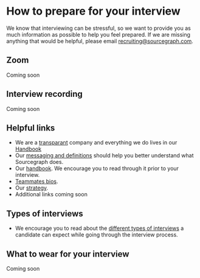 # How to prepare for your interview

We know that interviewing can be stressful, so we want to provide you as much information as possible to help you feel prepared. If we are missing anything that would be helpful, please email recruiting@sourcegraph.com.

## Zoom

Coming soon

## Interview recording

Coming soon

## Helpful links

- We are a [transparant](../../marketing/process/messaging.md) company and everything we do lives in our [Handbook](../../../index.md)
- Our [messaging and definitions](../../marketing/process/messaging.md) should help you better understand what Sourcegraph does.
- Our [handbook](https://handbook.sourcegraph.com). We encourage you to read through it prior to your interview.
- [Teammates bios](../../../team/index.md).
- Our [strategy](../../../strategy-goals/strategy/index.md).
- Additional links coming soon

## Types of interviews

- We encourage you to read about the [different types of interviews](types_of_interviews.md) a candidate can expect while going through the interview process.

## What to wear for your interview

Coming soon
